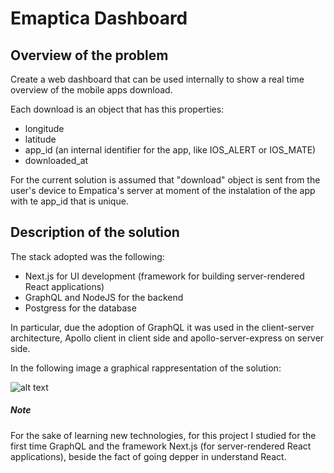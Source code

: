 # Emaptica Dashboard

## Overview of the problem
Create a web dashboard that can be used internally to show a real time overview of the mobile apps download. 

Each download is an object that has this properties:
* longitude
* latitude
* app_id (an internal identifier for the app, like IOS_ALERT or IOS_MATE)
* downloaded_at

For the current solution is assumed that "download" object is sent from the user's device to Empatica's server at moment of the instalation of the app with
te app_id that is unique.

## Description of the solution 

The stack adopted was the following:
* Next.js for UI development (framework for building  server-rendered React applications)
* GraphQL and NodeJS for the backend
* Postgress for the database

In particular, due the adoption of GraphQL it was used in the client-server architecture, Apollo client in client side and apollo-server-express on server side.

In the following image a graphical rappresentation of the solution:

![alt text](https://miro.medium.com/max/1400/1*e_aSlU1ydbIw0bZhZ9T5eA.png)




##### Note
For the sake of learning new technologies, for this project I studied for the first time GraphQL and the framework Next.js (for server-rendered React applications), beside the fact of going depper in understand React.



